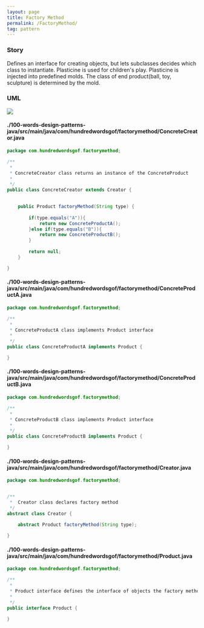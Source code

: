```yaml
---
layout: page
title: Factory Method
permalink: /FactoryMethod/
tag: pattern
---
```




### Story 

Defines an interface for creating objects, but lets subclasses decides which class to instantiate.
Plasticine is used for children's play. Plasticine is injected into predefined molds. The class of end product(ball, toy, sculpture) is determined by the mold.



### UML 
![]({{site.baseurl}}/assets/img/factorymethod.png)

#### ./100-words-design-patterns-java/src/main/java/com/hundredwordsgof/factorymethod/ConcreteCreator.java
```java 
package com.hundredwordsgof.factorymethod;

/**
 * 
 * ConcreteCreator class returns an instance of the ConcreteProduct
 *
 */
public class ConcreteCreator extends Creator {

	
	public Product factoryMethod(String type) {
		
		if(type.equals("A")){
			return new ConcreteProductA();	
		}else if(type.equals("B")){
			return new ConcreteProductB();
		}
		
		return null;
	}

}
``` 
#### ./100-words-design-patterns-java/src/main/java/com/hundredwordsgof/factorymethod/ConcreteProductA.java
```java 
package com.hundredwordsgof.factorymethod;

/**
 * 
 * ConcreteProductA class implements Product interface
 *
 */
public class ConcreteProductA implements Product {

}
``` 
#### ./100-words-design-patterns-java/src/main/java/com/hundredwordsgof/factorymethod/ConcreteProductB.java
```java 
package com.hundredwordsgof.factorymethod;

/**
 * 
 * ConcreteProductB class implements Product interface
 *
 */
public class ConcreteProductB implements Product {

}
``` 
#### ./100-words-design-patterns-java/src/main/java/com/hundredwordsgof/factorymethod/Creator.java
```java 
package com.hundredwordsgof.factorymethod;


/**
 *  Creator class declares factory method
 */
abstract class Creator {

	abstract Product factoryMethod(String type);
	
}
``` 
#### ./100-words-design-patterns-java/src/main/java/com/hundredwordsgof/factorymethod/Product.java
```java 
package com.hundredwordsgof.factorymethod;

/**
 * 
 * Product interface defines the interface of objects the factory method creates 
 *
 */
public interface Product {

}
``` 
